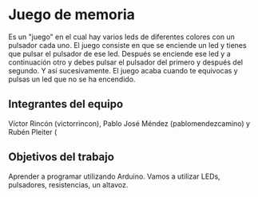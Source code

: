 # Juego de memoria

Es un "juego" en el cual hay varios leds de diferentes colores con un pulsador cada uno.
El juego consiste en que se enciende un led y tienes que pulsar el pulsador de ese led.
Después se enciende ese led y a continuación otro y debes pulsar el pulsador del primero y después del segundo. Y así sucesivamente.
El juego acaba cuando te equivocas y pulsas un led que no se ha encendido.

## Integrantes del equipo

Víctor Rincón (victorrincon), Pablo José Méndez (pablomendezcamino) y Rubén Pleiter (

## Objetivos del trabajo

Aprender a programar utilizando Arduino.
Vamos a utilizar LEDs, pulsadores, resistencias, un altavoz.
